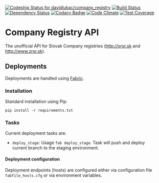 [![Codeship Status for davidlukac/company_registry](https://codeship.com/projects/c16bda90-7f94-0134-6eb7-0295c16491cd/status?branch=master)](https://codeship.com/projects/181968)
[![Build Status](https://travis-ci.org/davidlukac/company_registry.svg?branch=master)](https://travis-ci.org/davidlukac/company_registry)
[![Dependency Status](https://www.versioneye.com/user/projects/5813e4103130eb0484521319/badge.svg?style=flat-square)](https://www.versioneye.com/user/projects/5813e4103130eb0484521319)
[![Codacy Badge](https://api.codacy.com/project/badge/Grade/fc44dd57328b48efa96ebde6d21cae73)](https://www.codacy.com/app/david-lukac/company_registry?utm_source=github.com&amp;utm_medium=referral&amp;utm_content=davidlukac/company_registry&amp;utm_campaign=Badge_Grade)
[![Code Climate](https://codeclimate.com/github/davidlukac/company_registry/badges/gpa.svg)](https://codeclimate.com/github/davidlukac/company_registry)
[![Test Coverage](https://codeclimate.com/github/davidlukac/company_registry/badges/coverage.svg)](https://codeclimate.com/github/davidlukac/company_registry/coverage)


# Company Registry API
The unofficial API for Slovak Company registries (http://orsr.sk and 
http://www.zrsr.sk).


## Deployments

Deployments are handled using [Fabric](http://docs.fabfile.org/).


### Installation

Standard installation using Pip:

```
pip install -r requirements.txt
```


### Tasks

Current deployment tasks are:

- `deploy_stage`: Usage `fab deploy_stage`. Task will push and deploy current branch to the staging environment.


#### Deployment configuration

Deployment endpoints (hosts) are configured either via configuration file `fabfile_hosts.cfg` or via environment
variables.
